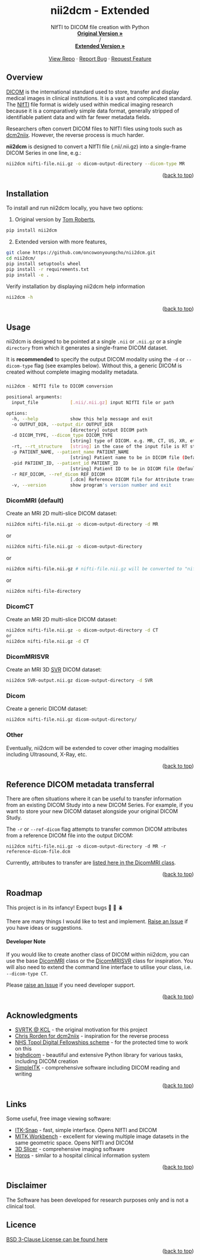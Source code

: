 <!-- back to top link -->
<a name="readme-top"></a>


<!-- PROJECT LOGO -->
<br />
<div align="center">

<h1 align="center">nii2dcm - Extended</h1>

  <p align="center">
    NIfTI to DICOM file creation with Python
    <br />
    <a href="https://github.com/tomaroberts/nii2dcm"><strong>Original Version »</strong></a>
    <br /> / <br />
    <a href="https://github.com/oncowonyoungcho/nii2dcm"><strong>Extended Version »</strong></a>
    <br />
    <br />
    <a href="https://github.com/oncowonyoungcho/nii2dcm">View Repo</a>
    ·
    <a href="https://github.com/oncowonyoungcho/nii2dcm/issues">Report Bug</a>
    ·
    <a href="https://github.com/oncowonyoungcho/nii2dcm/issues">Request Feature</a>
  </p>
</div>


<!-- Overview -->
## Overview

[DICOM](https://www.dicomstandard.org/) is the international standard used to store, transfer and display medical images 
in clinical institutions. It is a vast and complicated standard. The 
[NIfTI](https://brainder.org/2012/09/23/the-nifti-file-format/) file format is widely used within medical imaging 
research because it is a comparatively simple data format, generally stripped of identifiable patient data and with far 
fewer metadata fields.

Researchers often convert DICOM files to NIfTI files using tools such as 
[dcm2niix](https://github.com/rordenlab/dcm2niix/). However, the reverse process is much harder.

**nii2dcm** is designed to convert a NIfTI file (.nii/.nii.gz) into a single-frame DICOM Series in one line, e.g.:

```sh
nii2dcm nifti-file.nii.gz -o dicom-output-directory --dicom-type MR
```

<p align="right">(<a href="#readme-top">back to top</a>)</p>


<!-- Installation -->
## Installation

To install and run nii2dcm locally, you have two options:
1. Original version by <a href="https://github.com/tomaroberts/nii2dcm">Tom Roberts</a>,
```sh
pip install nii2dcm
```

2. Extended version with more features,
```sh
git clone https://github.com/oncowonyoungcho/nii2dcm.git
cd nii2dcm/
pip install setuptools wheel
pip install -r requirements.txt
pip install -e .
```

Verify installation by displaying nii2dcm help information
```sh
nii2dcm -h
```

<p align="right">(<a href="#readme-top">back to top</a>)</p>



<!-- USAGE EXAMPLES -->
## Usage

nii2dcm is designed to be pointed at a single `.nii` or `.nii.gz` or a single `directory` from which it generates a single-frame DICOM dataset. 

It is **recommended** to specify the output DICOM modality using the `-d` or `--dicom-type` flag (see examples below). 
Without this, a generic DICOM is created without complete imaging modality metadata.

### 
```sh
nii2dcm - NIfTI file to DICOM conversion

positional arguments:
  input_file            [.nii/.nii.gz] input NIfTI file or path

options:
  -h, --help            show this help message and exit
  -o OUTPUT_DIR, --output_dir OUTPUT_DIR
                        [directory] output DICOM path
  -d DICOM_TYPE, --dicom_type DICOM_TYPE
                        [string] type of DICOM. e.g. MR, CT, US, XR, etc. (Default: MR)
  -rt, --rt_structure   [string] in the case of the input file is RT structure
  -p PATIENT_NAME, --patient_name PATIENT_NAME
                        [string] Patient name to be in DICOM file (Default: input file name)
  -pid PATIENT_ID, --patient_id PATIENT_ID
                        [string] Patient ID to be in DICOM file (Default: input file name)
  -r REF_DICOM, --ref_dicom REF_DICOM
                        [.dcm] Reference DICOM file for Attribute transfer
  -v, --version         show program's version number and exit
```

### DicomMRI (default)
Create an MRI 2D multi-slice DICOM dataset:
```sh
nii2dcm nifti-file.nii.gz -o dicom-output-directory -d MR
```
or
```sh
nii2dcm nifti-file.nii.gz -o dicom-output-directory
```
or
```sh
nii2dcm nifti-file.nii.gz # nifti-file.nii.gz will be converted to "nifti-file" directory.
```
or
```sh
nii2dcm nifti-file-directory
```

### DicomCT
Create an MRI 2D multi-slice DICOM dataset:
```sh
nii2dcm nifti-file.nii.gz -o dicom-output-directory -d CT
or
nii2dcm nifti-file.nii.gz -d CT
```

### DicomMRISVR
Create an MRI 3D [SVR](https://svrtk.github.io/) DICOM dataset:
```sh
nii2dcm SVR-output.nii.gz dicom-output-directory -d SVR
```

### Dicom
Create a generic DICOM dataset:
```sh
nii2dcm nifti-file.nii.gz dicom-output-directory/
```

### Other
Eventually, nii2dcm will be extended to cover other imaging modalities including Ultrasound, X-Ray, etc.

<p align="right">(<a href="#readme-top">back to top</a>)</p>


<!-- REFERENCE DICOM -->
## Reference DICOM metadata transferral

There are often situations where it can be useful to transfer information from an existing DICOM Study into a new DICOM 
Series. For example, if you want to store your new DICOM dataset alongside your original DICOM Study.

The `-r` or `--ref-dicom` flag attempts to transfer common DICOM attributes from a reference DICOM file into the 
output DICOM:

```shell
nii2dcm nifti-file.nii.gz -o dicom-output-directory -d MR -r reference-dicom-file.dcm
```

Currently, attributes to transfer are [listed here in the DicomMRI class](https://github.com/tomaroberts/nii2dcm/blob/b03b4aacce25eeb6a00756bdb47365034dced787/nii2dcm/dcm.py#L236).

<p align="right">(<a href="#readme-top">back to top</a>)</p>


<!-- ROADMAP -->
## Roadmap

This project is in its infancy! Expect bugs :bug: :ant: :beetle:

There are many things I would like to test and implement. 
[Raise an Issue](https://github.com/tomaroberts/nii2dcm/issues) if you have ideas or suggestions.

#### Developer Note
If you would like to create another class of DICOM within nii2dcm, you can use the base 
[DicomMRI](https://github.com/tomaroberts/nii2dcm/blob/b03b4aacce25eeb6a00756bdb47365034dced787/nii2dcm/dcm.py#L201) 
class or the [DicomMRISVR](https://github.com/tomaroberts/nii2dcm/blob/main/nii2dcm/svr.py) class for inspiration. You 
will also need to extend the command line interface to utilise your class, i.e. `--dicom-type CT`.

Please [raise an Issue](https://github.com/tomaroberts/nii2dcm/issues) if you need developer support.

<p align="right">(<a href="#readme-top">back to top</a>)</p>


<!-- ACKNOWLEDGMENTS -->
## Acknowledgments

* [SVRTK @ KCL](https://svrtk.github.io/) - the original motivation for this project
* [Chris Rorden for dcm2niix](https://github.com/rordenlab/dcm2niix/) - inspiration for the reverse process
* [NHS Topol Digital Fellowships scheme](https://topol.hee.nhs.uk/digital-fellowships/) - for the protected time to work 
on this
* [highdicom](https://github.com/ImagingDataCommons/highdicom) - beautiful and extensive Python library for various 
tasks, including DICOM creation
* [SimpleITK](https://simpleitk.org/) - comprehensive software including DICOM reading and writing

<p align="right">(<a href="#readme-top">back to top</a>)</p>


<!-- LINKS -->
## Links
Some useful, free image viewing software:
* [ITK-Snap](http://www.itksnap.org/) - fast, simple interface. Opens NIfTI and DICOM
* [MITK Workbench](https://www.mitk.org/wiki/The_Medical_Imaging_Interaction_Toolkit_(MITK)) - excellent for viewing 
multiple image datasets in the same geometric space. Opens NIfTI and DICOM
* [3D Slicer](https://www.slicer.org/) - comprehensive imaging software
* [Horos](https://horosproject.org/) - similar to a hospital clinical information system

<p align="right">(<a href="#readme-top">back to top</a>)</p>


<!-- DISCLAIMER -->
## Disclaimer 
The Software has been developed for research purposes only and is not a clinical tool.


<!-- Licence -->
## Licence 

[BSD 3-Clause License can be found here](LICENCE)

<p align="right">(<a href="#readme-top">back to top</a>)</p>
